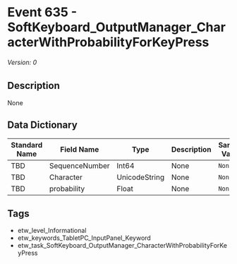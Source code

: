 # Event 635 - SoftKeyboard_OutputManager_CharacterWithProbabilityForKeyPress
###### Version: 0

## Description
None

## Data Dictionary
|Standard Name|Field Name|Type|Description|Sample Value|
|---|---|---|---|---|
|TBD|SequenceNumber|Int64|None|`None`|
|TBD|Character|UnicodeString|None|`None`|
|TBD|probability|Float|None|`None`|

## Tags
* etw_level_Informational
* etw_keywords_TabletPC_InputPanel_Keyword
* etw_task_SoftKeyboard_OutputManager_CharacterWithProbabilityForKeyPress